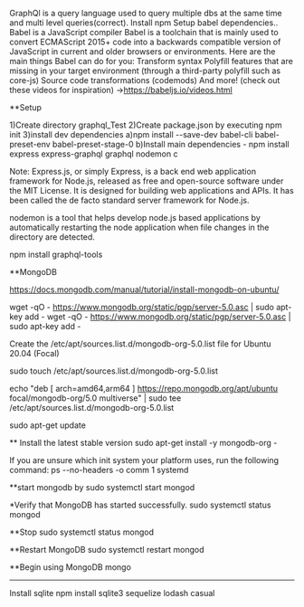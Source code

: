 GraphQl is a query language used to query multiple dbs at the same time and multi level queries(correct).
Install npm
Setup babel dependencies..
Babel is a JavaScript compiler
Babel is a toolchain that is mainly used to convert ECMAScript 2015+ code into a backwards compatible version of JavaScript in current and older browsers or environments. Here are the main things Babel can do for you:
    Transform syntax
    Polyfill features that are missing in your target environment (through a third-party polyfill such as core-js)
    Source code transformations (codemods)
    And more! (check out these videos for inspiration) ->https://babeljs.io/videos.html

**Setup

1)Create directory graphql_Test
2)Create package.json by executing npm init
3)install dev dependencies
    a)npm install --save-dev babel-cli babel-preset-env babel-preset-stage-0
    b)Install main dependencies - npm install express express-graphql graphql nodemon
    c

Note: Express.js, or simply Express, is a back end web application framework for Node.js, released as free and open-source software under the MIT License. It is designed for building web applications and APIs. It has been called the de facto standard server framework for Node.js.

nodemon is a tool that helps develop node.js based applications by automatically restarting the node application when file changes in the directory are detected.

npm install graphql-tools

**MongoDB

https://docs.mongodb.com/manual/tutorial/install-mongodb-on-ubuntu/

wget -qO - https://www.mongodb.org/static/pgp/server-5.0.asc | sudo apt-key add -
wget -qO - https://www.mongodb.org/static/pgp/server-5.0.asc | sudo apt-key add -

Create the /etc/apt/sources.list.d/mongodb-org-5.0.list file for Ubuntu 20.04 (Focal)

sudo touch /etc/apt/sources.list.d/mongodb-org-5.0.list

echo "deb [ arch=amd64,arm64 ] https://repo.mongodb.org/apt/ubuntu focal/mongodb-org/5.0 multiverse" | sudo tee /etc/apt/sources.list.d/mongodb-org-5.0.list

sudo apt-get update

** Install the latest stable version
sudo apt-get install -y mongodb-org - 

If you are unsure which init system your platform uses, run the following command:
ps --no-headers -o comm 1
systemd

**start mongodb by 
sudo systemctl start mongod

*Verify that MongoDB has started successfully.
sudo systemctl status mongod

**Stop
sudo systemctl status mongod

**Restart MongoDB
sudo systemctl restart mongod

**Begin using MongoDB
mongo

--------------------------------------------
Install sqlite
npm install sqlite3 sequelize lodash casual



